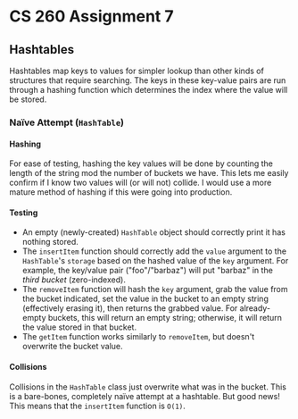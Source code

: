 # CS 260 Assignment 7

## Hashtables

Hashtables map keys to values for simpler lookup than other kinds of structures that require searching. The keys in these key-value pairs are run through a hashing function which determines the index where the value will be stored. 

### Naïve Attempt (`HashTable`)

#### Hashing

For ease of testing, hashing the key values will be done by counting the length of the string mod the number of buckets we have. This lets me easily confirm if I know two values will (or will not) collide. I would use a more mature method of hashing if this were going into production.

#### Testing

- An empty (newly-created) `HashTable` object should correctly print it has nothing stored.
- The `insertItem` function should correctly add the `value` argument to the `HashTable`'s `storage` based on the hashed value of the `key` argument. For example, the key/value pair ("foo"/"barbaz") will put "barbaz" in the *third bucket* (zero-indexed).
- The `removeItem` function will hash the `key` argument, grab the value from the bucket indicated, set the value in the bucket to an empty string (effectively erasing it), then returns the grabbed value. For already-empty buckets, this will return an empty string; otherwise, it will return the value stored in that bucket.
- The `getItem` function works similarly to `removeItem`, but doesn't overwrite the bucket value.

#### Collisions

Collisions in the `HashTable` class just overwrite what was in the bucket. This is a bare-bones, completely naïve attempt at a hashtable. But good news! This means that the `insertItem` function is `O(1)`.

### 